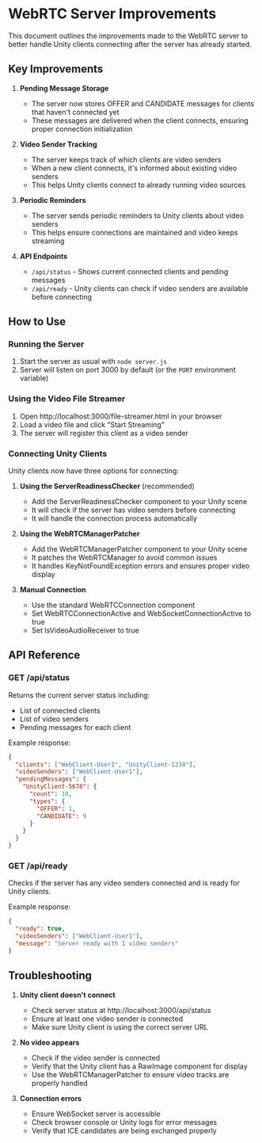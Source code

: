 # WebRTC Server Improvements

This document outlines the improvements made to the WebRTC server to better handle Unity clients connecting after the server has already started.

## Key Improvements

1. **Pending Message Storage**
   - The server now stores OFFER and CANDIDATE messages for clients that haven't connected yet
   - These messages are delivered when the client connects, ensuring proper connection initialization

2. **Video Sender Tracking**
   - The server keeps track of which clients are video senders
   - When a new client connects, it's informed about existing video senders
   - This helps Unity clients connect to already running video sources

3. **Periodic Reminders**
   - The server sends periodic reminders to Unity clients about video senders
   - This helps ensure connections are maintained and video keeps streaming

4. **API Endpoints**
   - `/api/status` - Shows current connected clients and pending messages
   - `/api/ready` - Unity clients can check if video senders are available before connecting

## How to Use

### Running the Server

1. Start the server as usual with `node server.js`
2. Server will listen on port 3000 by default (or the `PORT` environment variable)

### Using the Video File Streamer

1. Open http://localhost:3000/file-streamer.html in your browser
2. Load a video file and click "Start Streaming"
3. The server will register this client as a video sender

### Connecting Unity Clients

Unity clients now have three options for connecting:

1. **Using the ServerReadinessChecker** (recommended)
   - Add the ServerReadinessChecker component to your Unity scene
   - It will check if the server has video senders before connecting
   - It will handle the connection process automatically

2. **Using the WebRTCManagerPatcher**
   - Add the WebRTCManagerPatcher component to your Unity scene
   - It patches the WebRTCManager to avoid common issues
   - It handles KeyNotFoundException errors and ensures proper video display

3. **Manual Connection**
   - Use the standard WebRTCConnection component
   - Set WebRTCConnectionActive and WebSocketConnectionActive to true
   - Set IsVideoAudioReceiver to true

## API Reference

### GET /api/status

Returns the current server status including:
- List of connected clients
- List of video senders
- Pending messages for each client

Example response:
```json
{
  "clients": ["WebClient-User1", "UnityClient-1234"],
  "videoSenders": ["WebClient-User1"],
  "pendingMessages": {
    "UnityClient-5678": {
      "count": 10,
      "types": {
        "OFFER": 1,
        "CANDIDATE": 9
      }
    }
  }
}
```

### GET /api/ready

Checks if the server has any video senders connected and is ready for Unity clients.

Example response:
```json
{
  "ready": true,
  "videoSenders": ["WebClient-User1"],
  "message": "Server ready with 1 video senders"
}
```

## Troubleshooting

1. **Unity client doesn't connect**
   - Check server status at http://localhost:3000/api/status
   - Ensure at least one video sender is connected
   - Make sure Unity client is using the correct server URL

2. **No video appears**
   - Check if the video sender is connected
   - Verify that the Unity client has a RawImage component for display
   - Use the WebRTCManagerPatcher to ensure video tracks are properly handled

3. **Connection errors**
   - Ensure WebSocket server is accessible
   - Check browser console or Unity logs for error messages
   - Verify that ICE candidates are being exchanged properly
